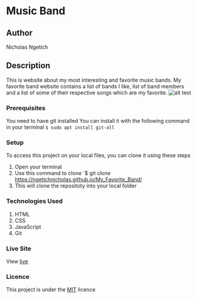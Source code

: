 # Music Band
## Author
Nicholas Ngetich
## Description
This is website about my most interesting and favorite music bands. My favorite band website contains a list of bands I like, list of band members and a list of some of their respective songs which are my favorite.
![alt text](https://github.com/ngetichnick/Favorite-Band/blob/master/Favorite-Band%20.png?raw=true)
### Prerequisites
You need to have git installed
You can install it with the following command in your terminal
`$ sudo apt install git-all`
### Setup
To access this project on your local files, you can clone it using these steps
1. Open your terminal
1. Use this command to clone `$ git clone https://ngetichnicholas.github.io/My_Favorite_Band/
1. This will clone the repositoty into your local folder

### Technologies Used
1. HTML
1. CSS
1. JavaScript
1. Git
### Live Site
View [live](https://ngetichnicholas.github.io/My_Favorite_Band/)
### Licence
This project is under the  [MIT](LICENSE) licence